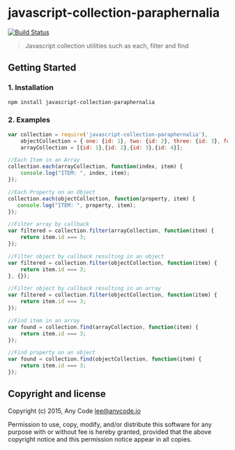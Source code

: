 # javascript-collection-paraphernalia

[![Build Status](https://travis-ci.org/any-code/javascript-collection-paraphernalia.svg?branch=master)](https://travis-ci.org/any-code/javascript-collection-paraphernalia)

> Javascript collection utilities such as each, filter and find

## Getting Started

### 1. Installation

``` bash
npm install javascript-collection-paraphernalia
```

### 2. Examples

``` javascript
var collection = require('javascript-collection-paraphernalia'),    
    objectCollection = { one: {id: 1}, two: {id: 2}, three: {id: 3}, four: {id: 4}},
    arrayCollection = [{id: 1},{id: 2},{id: 3},{id: 4}];

//Each Item in an Array
collection.each(arrayCollection, function(index, item) { 
    console.log("ITEM: ", index, item); 
});

//Each Property on an Object
collection.each(objectCollection, function(property, item) { 
   console.log("ITEM: ", property, item);  
});

//Filter array by callback
var filtered = collection.filter(arrayCollection, function(item) { 
    return item.id === 3; 
});

//Filter object by callback resulting in an object
var filtered = collection.filter(objectCollection, function(item) { 
    return item.id === 3; 
}, {});

//Filter object by callback resulting in an array
var filtered = collection.filter(objectCollection, function(item) { 
    return item.id === 3; 
});

//Find item in an array
var found = collection.find(arrayCollection, function(item) { 
    return item.id === 3; 
});

//Find property on an object
var found = collection.find(objectCollection, function(item) { 
    return item.id === 3; 
});
```

## Copyright and license
Copyright (c) 2015, Any Code <lee@anycode.io>

Permission to use, copy, modify, and/or distribute this software for any
purpose with or without fee is hereby granted, provided that the above
copyright notice and this permission notice appear in all copies.

